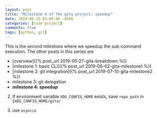 ```yaml
---
layout: post
title: "Milestone 4 of the gita project: speedup"
date: 2019-06-16 01:00:00 -0500
categories: [side project]
comments: true
tags: [python, git]
---
```


This is the second milestone where we speedup the sub-command execution.
The other posts in this series are

- [overview]({% post_url 2019-05-27-gita-breakdown %})
- [milestone 1: basic CLI]({% post_url 2019-06-02-gita-milestone1 %})
- [milestone 2: git integration]({% post_url 2019-07-10-gita-milestone2 %})
- milestone 3: git delegation
- **milestone 4: speedup**


2. If environment variable `XDG_CONFIG_HOME` exists, save `repo_path` in `$XDG_CONFIG_HOME/gita/`

4. use `asyncio`



